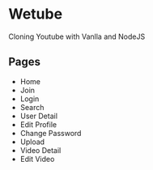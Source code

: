 # Wetube
Cloning Youtube with Vanlla and NodeJS

## Pages
- Home
- Join
- Login
- Search
- User Detail
- Edit Profile
- Change Password
- Upload
- Video Detail
- Edit Video
